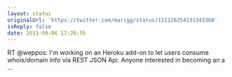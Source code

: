 ```yaml
---
layout: status
originalUrl: 'https://twitter.com/marcgg/status/111128254131343360'
isReply: false
date: 2011-09-06 17:26:55
---
```


RT @weppos: I'm working on an Heroku add-on to let users consume whois/domain info via REST JSON Api. Anyone interested in becoming an a ...

